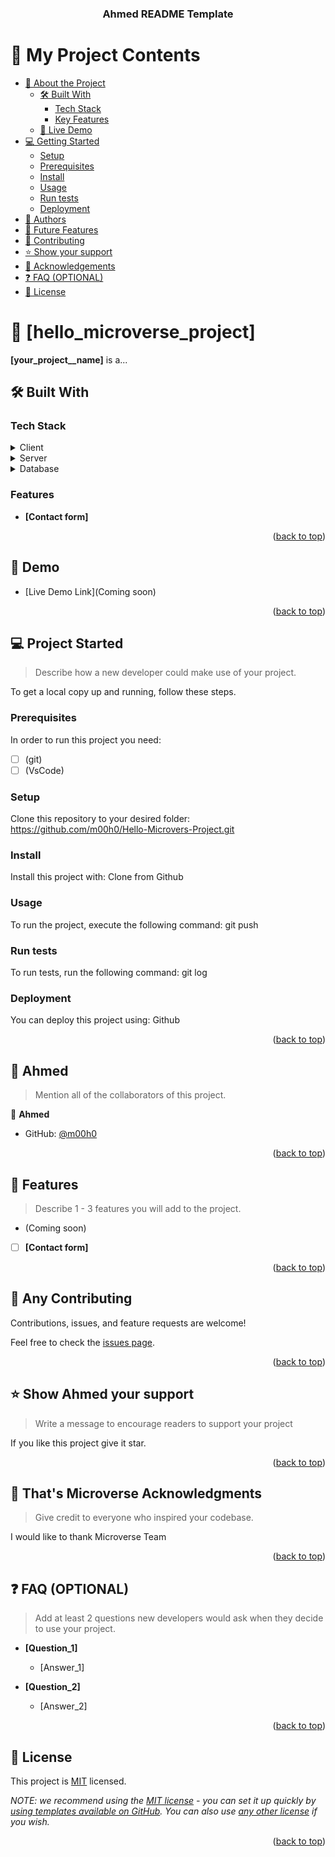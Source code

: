 <a name="readme-top"></a>

<div align="center">

  <h3><b>Ahmed README Template</b></h3>

</div>

# 📗 My Project Contents

- [📖 About the Project](#about-project)
  - [🛠 Built With](#built-with)
    - [Tech Stack](#tech-stack)
    - [Key Features](#key-features)
  - [🚀 Live Demo](#live-demo)
- [💻 Getting Started](#getting-started)
  - [Setup](#setup)
  - [Prerequisites](#prerequisites)
  - [Install](#install)
  - [Usage](#usage)
  - [Run tests](#run-tests)
  - [Deployment](#deployment)
- [👥 Authors](#authors)
- [🔭 Future Features](#future-features)
- [🤝 Contributing](#contributing)
- [⭐️ Show your support](#support)
- [🙏 Acknowledgements](#acknowledgements)
- [❓ FAQ (OPTIONAL)](#faq)
- [📝 License](#license)

# 📖 [hello_microverse_project] <a name="hello-microverse"></a>


**[your_project__name]** is a...

## 🛠 Built With <a name="built-with"></a>

### Tech Stack <a name="tech-stack"></a>

<details>
  <summary>Client</summary>
  <ul>
    <li><a href="https://reactjs.org/">React.js</a></li>
  </ul>
</details>

<details>
  <summary>Server</summary>
  <ul>
    <li><a href="https://expressjs.com/">Express.js</a></li>
  </ul>
</details>

<details>
<summary>Database</summary>
  <ul>
    <li><a href="https://www.postgresql.org/">PostgreSQL</a></li>
  </ul>
</details>

### Features <a name="Ahmed-features"></a>

- **[Contact form]**

<p align="right">(<a href="#readme-top">back to top</a>)</p>

## 🚀 Demo <a name="demo"></a>


- [Live Demo Link](Coming soon)

<p align="right">(<a href="#readme-top">back to top</a>)</p>

## 💻 Project Started <a name="project-started"></a>

> Describe how a new developer could make use of your project.

To get a local copy up and running, follow these steps.

### Prerequisites

In order to run this project you need:
- [ ] (git)
- [ ] (VsCode)
### Setup

Clone this repository to your desired folder:
https://github.com/m00h0/Hello-Microvers-Project.git
### Install

Install this project with:
Clone from Github
### Usage

To run the project, execute the following command:
git push

### Run tests

To run tests, run the following command:
git log

### Deployment

You can deploy this project using:
Github

<p align="right">(<a href="#readme-top">back to top</a>)</p>

## 👥 Ahmed <a name="authors"></a>

> Mention all of the collaborators of this project.

👤 **Ahmed**

- GitHub: [@m00h0](https://github.com/m00h0)

<p align="right">(<a href="#readme-top">back to top</a>)</p>

## 🔭 Features <a name="Ahmed-features"></a>

> Describe 1 - 3 features you will add to the project.

- (Coming soon)
  
- [ ] **[Contact form]**

<p align="right">(<a href="#readme-top">back to top</a>)</p>

## 🤝 Any Contributing <a name="any-contributing"></a>

Contributions, issues, and feature requests are welcome!

Feel free to check the [issues page](https://github.com/m00h0/Hello-Microvers-Project/issues).

<p align="right">(<a href="#readme-top">back to top</a>)</p>

## ⭐️ Show Ahmed your support <a name="support"></a>

> Write a message to encourage readers to support your project

If you like this project give it star.

<p align="right">(<a href="#readme-top">back to top</a>)</p>

## 🙏 That's Microverse Acknowledgments <a name="acknowledgements"></a>

> Give credit to everyone who inspired your codebase.

I would like to thank Microverse Team

<p align="right">(<a href="#readme-top">back to top</a>)</p>

## ❓ FAQ (OPTIONAL) <a name="faq"></a>

> Add at least 2 questions new developers would ask when they decide to use your project.

- **[Question_1]**

  - [Answer_1]

- **[Question_2]**

  - [Answer_2]

<p align="right">(<a href="#readme-top">back to top</a>)</p>

<!-- LICENSE -->

## 📝 License <a name="license"></a>

This project is [MIT](./LICENSE) licensed.

_NOTE: we recommend using the [MIT license](https://choosealicense.com/licenses/mit/) - you can set it up quickly by [using templates available on GitHub](https://docs.github.com/en/communities/setting-up-your-project-for-healthy-contributions/adding-a-license-to-a-repository). You can also use [any other license](https://choosealicense.com/licenses/) if you wish._

<p align="right">(<a href="#readme-top">back to top</a>)</p>
